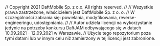 //  Copyright 2021 DaftMobile Sp. z o.o. All rights reserved.
//
//  Wszystkie prawa zastrzeżone, właścicielem jest DaftMobile Sp. z o. o.
//  W szczególności zabrania się: powielania, modyfikowania, reverse-engineeringu, udostępniania.
//
//  Autor udziela licencji na wykorzystanie jedynie na potrzeby konkursu DaftJAM odbywającego się w datach 10.09.2021 - 12.09.2021 w Warszawie.
//  Użycie tego repozytorium poza tymi datami lub w innym celu niż zamierzony w tej licencji jest zabronione.